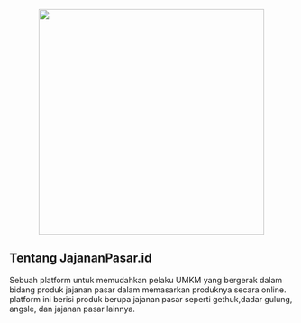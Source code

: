 <p align="center"><a href="https://jajananpasar.id" target="_blank"><img src="https://user-images.githubusercontent.com/53548443/161428539-44b60aaa-634a-4140-b2da-219522614e62.svg" width="400"></a></p>

## Tentang JajananPasar.id

Sebuah platform untuk memudahkan pelaku UMKM yang bergerak dalam bidang produk jajanan pasar dalam memasarkan produknya secara online. platform ini berisi produk berupa jajanan pasar seperti gethuk,dadar gulung, angsle, dan jajanan pasar lainnya. 

